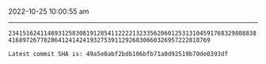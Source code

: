 2022-10-25 10:00:55 am

---

`2341516241146931258308191285411222213233562060125313104591768329808838416897267782864124142419327539112926830660326957222818769`

`Latest commit SHA is: 49a5e0abf2bdb106bfb71a0d92519b70de0393df `
